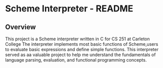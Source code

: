 # Scheme Interpreter - README

## Overview

This project is a Scheme interpreter written in C for CS 251 at Carleton College The interpreter implements most basic functions of Scheme,users to evaluate basic expressions and define simple functions. 
This interpreter served as aa valuable project to help me understand the fundamentals of language parsing, evaluation, and functional programming concepts.
